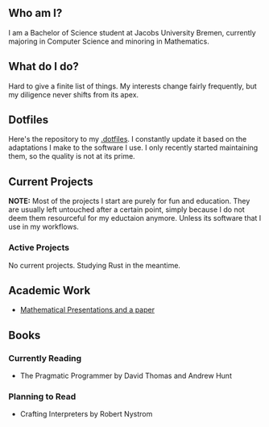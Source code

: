 ## Who am I?
I am a Bachelor of Science student at Jacobs University Bremen, currently majoring in Computer Science and minoring in Mathematics.

## What do I do?
Hard to give a finite list of things. My interests change fairly frequently, but my diligence never shifts from its apex.

## Dotfiles
Here's the repository to my [.dotfiles](https://github.com/Renzum/.dotfiles). I constantly update it based on the adaptations I make to the software I use.
I only recently started maintaining them, so the quality is not at its prime.

## Current Projects
__NOTE:__ Most of the projects I start are purely for fun and education. They are usually left untouched after a certain point, simply because I do not deem them resourceful for my eductaion anymore. Unless its software that I use in my workflows.
### Active Projects
No current projects. Studying Rust in the meantime.

## Academic Work
* [Mathematical Presentations and a paper](https://github.com/Renzum/Undergraduate-Mathematical-Seminar)
## Books
### Currently Reading
* The Pragmatic Programmer by David Thomas and Andrew Hunt

### Planning to Read
* Crafting Interpreters by Robert Nystrom
